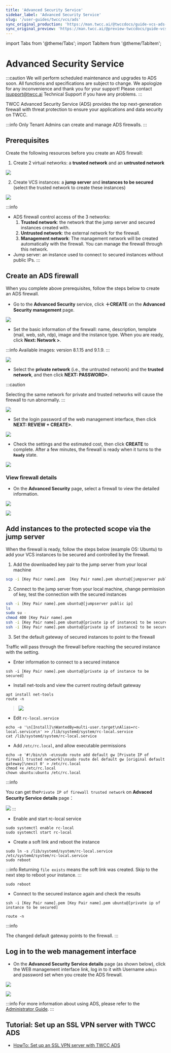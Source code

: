 ```yaml
---
title: 'Advanced Security Service'
sidebar_label: 'Advanced Security Service'
slug: '/user-guides/twcc/vcs/ads'
sync_original_production: 'https://man.twcc.ai/@twccdocs/guide-vcs-ads-en'
sync_original_preview: 'https://man.twcc.ai/@preview-twccdocs/guide-vcs-ads-en'
---
```


import Tabs from '@theme/Tabs';
import TabItem from '@theme/TabItem';

# Advanced Security Service

:::caution
We will perform scheduled maintenance and upgrades to ADS soon. All functions and specifications are subject to change.
We apologize for any inconvenience and thank you for your support!
Please contact isupport@twcc.ai Technical Support if you have any problems.
:::

TWCC Advanced Security Service (ADS) provides the top next-generation firewall with threat protection to ensure your applications and data security on TWCC.

:::info
Only Tenant Admins can create and manage ADS firewalls.
:::

## Prerequisites

Create the following resources before you create an ADS firewall: 
1. Create 2 virtual networks: a **trusted network** and an **untrusted network**

![](https://i.imgur.com/2kAAOvB.png)


2. Create VCS instances: a **jump server** and **instances to be secured** (select the trusted network to create these instances) 

![](https://i.imgur.com/PLoHG2S.png)


:::info
- ADS firewall control access of the 3 networks:
     1. **Trusted network**: the network that the jump server and secured instances created with.
     2. **Untrusted network**: the external network for the firewall.
     3. **Management network**: The management network will be created automatically with the firewall. You can manage the firewall through this network.
- Jump server: an instance used to connect to secured instances without public IPs.
:::



## Create an ADS firewall

When you complete above prerequisites, follow the steps below to create an ADS firewall. 

* Go to the **Advanced Security** service, click **＋CREATE** on the **Advanced Security management** page.

![](https://i.imgur.com/9ildCRA.png)


* Set the basic information of the firewall: name, description, template (mail, web, ssh, rdp), image and the instance type. When you are ready, click **Next: Network >**.

:::info
Available images: version 8.1.15 and 9.1.9.
:::



![](https://i.imgur.com/z7dXqNx.png)



* Select the **private network** (i.e., the untrusted network) and the **trusted network**, and then click **NEXT: PASSWORD>**.


:::caution

Selecting the same network for private and trusted networks will cause the firewall to run abnormally.
:::



![](https://i.imgur.com/qEwuhFi.png)



* Set the login password of the web management interface, then click **NEXT: REVIEW + CREATE>**.



![](https://i.imgur.com/cO28Jfl.png)


* Check the settings and the estimated cost, then click **CREATE** to complete. After a few minutes, the firewall is ready when it turns to the **`Ready`** state.



![](https://i.imgur.com/8xsfmFg.png)



### View firewall details

* On the **Advanced Security** page, select a firewall to view the detailed information. 

![](https://i.imgur.com/990MDvx.png)

![](https://i.imgur.com/6P7ycry.png)



## Add instances to the protected scope via the jump server

When the firewall is ready, follow the steps below (example OS: Ubuntu) to add your VCS instances to be secured and controlled by the firewall.

1. Add the downloaded key pair to the jump server from your local machine

```bash
scp -i [Key Pair name].pem  [Key Pair name].pem ubuntu@[jumpserver public ip]:/home/ubuntu/
```

2. Connect to the jump server from your local machine, change permission of key, test the connection with the secured instances

```bash
ssh -i [Key Pair name].pem ubuntu@[jumpserver public ip]
ls
sudo su -
chmod 400 [Key Pair name].pem
ssh -i [Key Pair name].pem ubuntu@[private ip of instance1 to be secured] hostname
ssh -i [Key Pair name].pem ubuntu@[private ip of instance2 to be secured] hostname
````

3. Set the default gateway of secured instances to point to the firewall

Traffic will pass through the firewall before reaching the secured instance with the setting.

- Enter information to connect to a secured instance

```
ssh -i [Key Pair name].pem ubuntu@[private ip of instance to be secured]
```


- Install net-tools and view the current routing default gateway

```
apt install net-tools
route -n
```

> ![](https://i.imgur.com/0RllNZq.png)


- Edit `rc-local.service`

````
echo -e '\n[Install]\nWantedBy=multi-user.target\nAlias=rc-local.service\n' >> /lib/systemd/system/rc-local.service
cat /lib/systemd/system/rc-local.service
````

- Add `/etc/rc.local`, and allow executable permissions

````
echo -e '#!/bin/sh -e\nsudo route add default gw [Private IP of firewall trusted network]\nsudo route del default gw [original default gateway]\nexit 0' > /etc/rc.local
chmod +x /etc/rc.local
chown ubuntu:ubuntu /etc/rc.local
````

:::info

You can get the`Private IP of firewall trusted network` on **Advaced Security Service details** page：

![](https://i.imgur.com/rvyjbJA.png)
:::


- Enable and start rc-local service

````
sudo systemctl enable rc-local
sudo systemctl start rc-local
````

- Create a soft link and reboot the instance

```
sudo ln -s /lib/systemd/system/rc-local.service /etc/systemd/system/rc-local.service
sudo reboot
```

:::info
Returning `file exists` means the soft link was created. Skip to the next step to reboot your instance.
:::

```
sudo reboot
```

- Connect to the secured instance again and check the results

````
ssh -i [Key Pair name].pem [Key Pair name].pem ubuntu@[private ip of instance to be secured]
````
````
route -n
````

:::info

The changed default gateway points to the firewall.
:::



## Log in to the web management interface

* On the **Advanced Security Service details** page (as shown below), click the WEB management interface link, log in to it with Username `admin` and password set when you create the ADS firewall.

![](https://cos.twcc.ai/SYS-MANUAL/uploads/upload_0016b497215d208bbe9f0262dc1e06f3.png)


![](https://cos.twcc.ai/SYS-MANUAL/uploads/upload_e81652b76b45dcbdf0928af3516c9af5.png)

:::info
For more information about using ADS, please refer to the
[Administrator Guide](https://docs.paloaltonetworks.com/pan-os/8-1/pan-os-admin.html).
:::

## Tutorial: Set up an SSL VPN server with TWCC ADS

- [HowTo: Set up an SSL VPN server with TWCC ADS](https://man.twcc.ai/@twccdocs/howto-vcs-ads-setup-ssl-vpn-en)

<!-- English: https://docs.paloaltonetworks.com/content/dam/techdocs/en_US/pdf/pan-os/8-1/pan-os-admin/pan-os-admin.pdf  -->